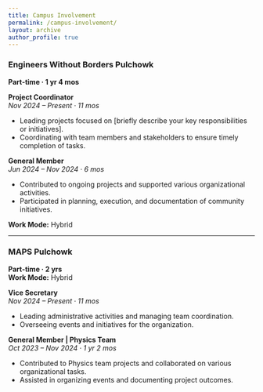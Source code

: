 ```yaml
---
title: Campus Involvement
permalink: /campus-involvement/
layout: archive
author_profile: true
---
```


### Engineers Without Borders Pulchowk
**Part-time · 1 yr 4 mos**

**Project Coordinator**  
*Nov 2024 – Present · 11 mos*  
- Leading projects focused on [briefly describe your key responsibilities or initiatives].  
- Coordinating with team members and stakeholders to ensure timely completion of tasks.  

**General Member**  
*Jun 2024 – Nov 2024 · 6 mos*  
- Contributed to ongoing projects and supported various organizational activities.  
- Participated in planning, execution, and documentation of community initiatives.  

**Work Mode:** Hybrid

---

### MAPS Pulchowk
**Part-time · 2 yrs**  
**Work Mode:** Hybrid

**Vice Secretary**  
*Nov 2024 – Present · 11 mos*  
- Leading administrative activities and managing team coordination.  
- Overseeing events and initiatives for the organization.  

**General Member | Physics Team**  
*Oct 2023 – Nov 2024 · 1 yr 2 mos*  
- Contributed to Physics team projects and collaborated on various organizational tasks.  
- Assisted in organizing events and documenting project outcomes.

